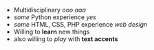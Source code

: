 - Multidisciplinary _ooo_ *aaa*
- _some_ Python experience *yes*
- _some_ HTML, CSS, PHP experience *_web design_*
- Willing to **learn** new things
- also willing to _play_ with **text accents**
